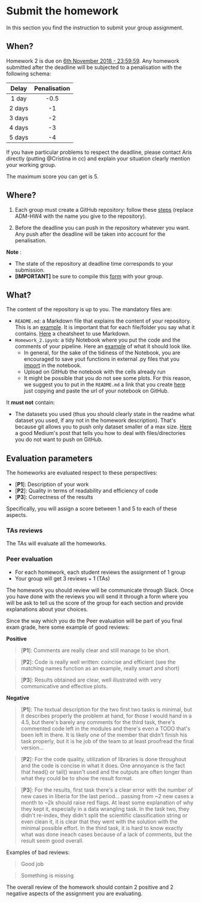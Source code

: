 # Submit the homework

In this section you find the instruction to submit your group assignment.

## When?
Homework 2 is due on [6th November 2018 - 23:59:59](http://aris.me/index.php/data-mining-ds-2018). Any homework submitted after the deadline will be subjected to a penalisation with the following schema:

|   Delay  | Penalisation |
|:--------:|:------------:|
|  1 day |     -0.5     |
| 2 days |      -1      |
| 3 days |      -2      |
| 4 days |      -3      |
| 5 days |      -4      |

If you have particular problems to respect the deadline, please contact Aris directly (putting @Cristina in cc) and explain your situation clearly mention your working group.


The maximum score you can get is 5.

## Where?
1. Each group must create a GitHub repository: follow these [steps](https://github.com/CriMenghini/ADM-HW4/blob/master/README.md) (replace ADM-HW4 with the name you give to the repository).

2. Before the deadline you can push in the repository whatever you want. Any push after the deadline will be taken into account for the penalisation.

__Note__ :
* The state of the repository at deadline time corresponds to your submission.
* __[IMPORTANT]__ be sure to compile this [form](https://goo.gl/forms/yhNYjXiGJAR94mTo2) with your group.

## What?

The content of the repository is up to you. The mandatory files are:
* `README.md`: a Markdown file that explains the content of your repository. This is an [example](https://github.com/CriMenghini/Wikipedia/tree/master/Mention). It is important that for each file/folder you say what it contains. [Here](https://github.com/adam-p/markdown-here/wiki/Markdown-Cheatsheet) a cheatsheet to use Markdown.
* `Homework_2.ipynb`: a tidy Notebook where you put the code and the comments of your pipeline. Here an [example](https://github.com/CriMenghini/ADA_Homeworks/blob/master/Homework_2/Hw_2.ipynb) of what it should look like. 
    - In general, for the sake of the tidiness of the Notebook, you are encouraged to save yout functions in external .py files that you [import](https://www.programiz.com/python-programming/modules) in the notebook.
    - Upload on GitHub the notebook with the cells already run
    - It might be possible that you do not see some plots. For this reason, we suggest you to put in the `README.md` a link that you create [here](http://nbviewer.jupyter.org/) just copying and paste the url of your notebook on GitHub.

It __must not__ contain:
* The datasets you used (thus you should clearly state in the readme what dataset you used, if any not in the homework description). That's because git allows you to push only dataset smaller of a max size. [Here](https://medium.com/@haydar_ai/learning-how-to-git-ignoring-files-and-folders-using-gitignore-177556afdbe3) a good Medium's post that tells you how to deal with files/directories you do not want to push on GitHub.


## Evaluation parameters 
The homeworks are evaluated respect to these perspectives:
* [__P1__]: Description of your work
* [__P2__]: Quality in terms of readability and efficiency of code
* [__P3__]: Correctness of the results

Specifically, you will assign a score between 1 and 5 to each of these aspects.

### TAs reviews
The TAs will evaluate all the homeworks.
### Peer evaluation
* For each homework, each student reviews the assignment of 1 group
* Your group will get 3 reviews + 1 (TAs)

The homework you should review will be communicate through Slack. Once you have done with the reviews you will send it through a form where you will be ask to tell us the score of the group for each section and provide explanations about your choices.

Since the way which you do the Peer evaluation will be part of you final exam grade, here some example of good reviews:

__Positive__
> [__P1__]: Comments are really clear and still manage to be short.

> [__P2__]: Code is really well written: coincise and efficient (see the matching names function as an example, really smart and short)

> [__P3__]: Results obtained are clear, well illustrated with very communicative and effective plots.

__Negative__
>[__P1__]:  The textual description for the two first two tasks is minimal, but it describes properly the problem at hand,  for those I would hand in a 4.5,  but there's barely any comments for the third task, there's commented code left in the modules and there's even a TODO that's been left in there.  It is likely one of the member that didn't finish his task properly, but it is he job of the team to at least proofread the final version...

> [__P2__]:  For the code quality, utilization of libraries is done throughout and the code is concise in what it does. One annoyance  is the fact that head() or tail() wasn't used and the outputs are often longer than what they could be to show the result format.

> [__P3__]:  For the results, first task there's a clear error with the number of new cases in liberia for the last period... passing from ~2 new cases a month to ~2k should raise red flags. At least some explanation of why they kept it, especially in a data wrangling task. In the task two, they didn't re-index, they didn't split the scientific classification string or even clean it, it is clear that they went with the solution with the minimal possible effort. In the third task, it is hard to know exactly what was done ineach cases because of a lack of comments, but the result seem good overall.

Examples of bad reviews:
> Good job

> Something is missing

The overall review of the homework should contain 2 positive and 2 negative aspects of the assignment you are evaluating.





